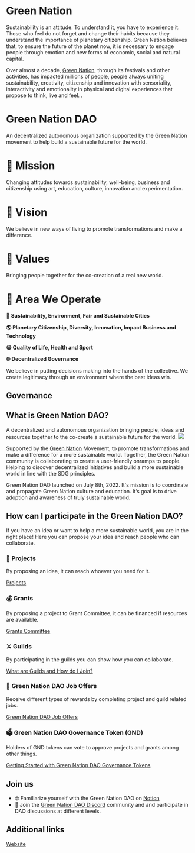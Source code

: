 # Green Nation

Sustainability is an attitude. To understand it, you have to experience it. Those who feel do not forget and change their habits because they understand the importance of planetary citizenship. Green Nation believes that, to ensure the future of the planet now, it is necessary to engage people through emotion and new forms of economic, social and natural capital.

Over almost a decade, [Green Nation](https://greennation.com.br/), through its festivals and other activities, has impacted millions of people, people always uniting sustainability, creativity, citizenship and innovation with sensoriality, interactivity and emotionality in physical and digital experiences that propose to think, live and feel. .

# Green Nation DAO

An decentralized autonomous organization supported by the Green Nation movement to help build a sustainable future for the world. 

# 🚀 Mission

Changing attitudes towards sustainability, well-being, business and citizenship using art, education, culture, innovation and experimentation.

# 🔭 Vision

We believe in new ways of living to promote transformations and make a difference.

# 🤝 **Values**

Bringing people together for the co-creation of a real new world.

# 🤝 Area We Operate

🌿 **Sustainability, Environment, Fair and Sustainable Cities**

**🌎 Planetary Citizenship, Diversity, Innovation, Impact Business and Technology**

**😀 Quality of Life, Health and Sport**

**🌐 Decentralized Governance**

We believe in putting decisions making into the hands of the collective. We create legitimacy through an environment where the best ideas win.

## Governance

## What is Green Nation DAO?

A decentralized and autonomous organization bringing people, ideas and resources together to the co-create a sustainable future for the world.
![](https://i.imgur.com/JTXX2ZP.png)

Supported by the [Green Nation](https://greennation.com.br/) Movement, to promote transformations and make a difference for a more sustainable world. Together, the Green Nation community is collaborating to create a user-friendly onramps to people. Helping to discover decentralized initiatives and build a more sustainable world in line with the SDG principles.

Green Nation DAO launched on July 8th, 2022. It's mission is to coordinate and propagate Green Nation culture and education. It’s goal is to drive adoption and awareness of truly sustainable world.

## How can I participate in the Green Nation DAO?

If you have an idea or want to help a more sustainable world, you are in the right place! Here you can propose your idea and reach people who can collaborate.

### 🚧 Projects

By proposing an idea, it can reach whoever you need for it.

[Projects](https://greenationdao.notion.site/Projects-6f2cda27528f40b19f65962792772d93)

### 💰 Grants

By proposing a project to Grant Committee, it can be financed if resources are available.

[Grants Committee](https://greenationdao.notion.site/Grants-Committee-858fe1687a3148cb817d05e868b9e9a6)

### ⚔️ Guilds

By participating in the guilds you can show how you can collaborate.

[What are Guilds and How do I Join?](https://greenationdao.notion.site/What-are-Guilds-and-How-do-I-Join-6ade911df18f4f95947e3aa9e8761fcd)

### 🦾 Green Nation DAO Job Offers

Receive different types of rewards by completing project and guild related jobs.

[Green Nation DAO Job Offers](https://greenationdao.notion.site/Green-Nation-DAO-Job-Offers-479a542c49b04df88b187116a19e79b5)

### 🗳 Green Nation DAO Governance Token (GND)

Holders of GND tokens can vote to approve projects and grants among other things.

[Getting Started with Green Nation DAO Governance Tokens](https://greenationdao.notion.site/Getting-Started-with-Green-Nation-DAO-Governance-Tokens-e171e33b0aee410f82166b329c1fc789)

## Join us 

- 🤓 Familiarize yourself with the Green Nation DAO on [Notion](https://greenationdao.notion.site/)
- 📡 Join the [Green Nation DAO Discord](https://www.notion.so/Discord-Channels-9190218ec5ea4b27881c47dd8dc53555) community and and participate in DAO discussions at different levels.

## Additional links

[Website](https://greenationdao.notion.site/)
